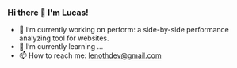 ### Hi there 👋 I'm Lucas!

- 🔭 I’m currently working on perform: a side-by-side performance analyzing tool for websites.
- 🌱 I’m currently learning ...
- 📫 How to reach me: lenothdev@gmail.com
